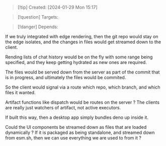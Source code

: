 
>[!tip] Created: [2024-01-29 Mon 15:17]

>[!question] Targets: 

>[!danger] Depends: 

If we truly integrated with edge rendering, then the git repo would stay on the edge isolates, and the changes in files would get streamed down to the client.

Rending lists of chat history would be on the fly with some range being specified, and they keep getting hydrated as new ones are required.

The files would be served down from the server as part of the commit that is in progress, and ultimately the files would be commited.

So the client would signal via a route which repo, which branch, and which files it wanted.

Artifact functions like dispatch would be routes on the server ?
The clients are really just watchers of artifact, not active executors.

If built this way, then a desktop app simply bundles deno up inside it.

Could the UI components be streamed down as files that are loaded dynamically ?  If it is packaged as being standalone, and streamed down from esm.sh, then we can use everything we are used to from it ?